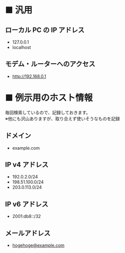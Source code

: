 # ■ 汎用

## ローカル PC の IP アドレス

- 127.0.0.1
- localhost

## モデム・ルーターへのアクセス

- http://192.168.0.1

# ■ 例示用のホスト情報

毎回検索しているので、記録しておきます。  
※他にも沢山ありますが、取り合えず使いそうなものを記録

## ドメイン

- example.com

## IP v4 アドレス

- 192.0.2.0/24
- 198.51.100.0/24
- 203.0.113.0/24

## IP v6 アドレス

- 2001:db8::/32

## メールアドレス

- hogehoge@example.com
